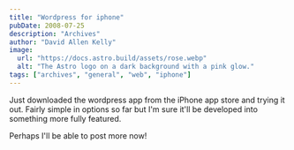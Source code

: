 ```yaml
---
title: "Wordpress for iphone"
pubDate: 2008-07-25
description: "Archives"
author: "David Allen Kelly"
image:
  url: "https://docs.astro.build/assets/rose.webp"
  alt: "The Astro logo on a dark background with a pink glow."
tags: ["archives", "general", "web", "iphone"]
---
```


Just downloaded the wordpress app from the iPhone app store and trying it out. Fairly simple in options so far but I'm sure it'll be developed into something more fully featured.

Perhaps I'll be able to post more now!
